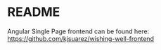 # README

Angular Single Page frontend can be found here: https://github.com/kjsuarez/wishing-well-frontend
